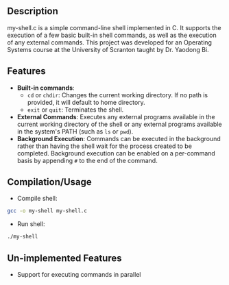 ## Description

my-shell.c is a simple command-line shell implemented in C. It supports the execution of a few basic built-in shell commands, as well as the execution of any external commands. This project was developed for an Operating Systems course at the University of Scranton taught by Dr. Yaodong Bi.

## Features
- **Built-in commands**:
  - `cd` or `chdir`: Changes the current working directory. If no path is provided, it will default to home directory.
  - `exit` or `quit`: Terminates the shell.
- **External Commands**: Executes any external programs available in the current working directory of the shell or any external programs available in the system's PATH (such as `ls` or `pwd`).
- **Background Execution**: Commands can be executed in the background rather than having the shell wait for the process created to be completed. Background execution can be enabled on a per-command basis by appending `#` to the end of the command. 

## Compilation/Usage
- Compile shell:
```bash
gcc -o my-shell my-shell.c
```
- Run shell:
```bash
./my-shell
```

## Un-implemented Features
 - Support for executing commands in parallel
